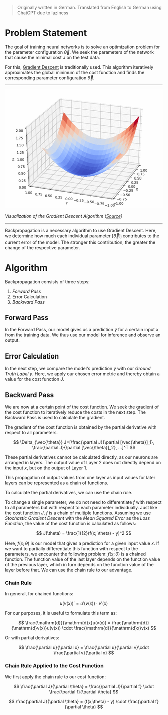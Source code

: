 > Originally written in German. Translated from English to German using ChatGPT due to laziness

# Problem Statement

The goal of training neural networks is to solve an optimization problem for the parameter configuration $\vec{\theta}$. We seek the parameters of the network that cause the minimal cost $J$ on the test data.

For this, [Gradient Descent](https://www.notion.so/Gradient-Descend-dcfe4d6cf4ba44dc893aa92fbad2c6c9?pvs=21) is traditionally used. This algorithm iteratively approximates the global minimum of the cost function and finds the corresponding parameter configuration $\vec{\theta}$.

---

![Visualization of the Gradient Descent Algorithm ([Source](https://blog.paperspace.com/intro-to-optimization-in-deep-learning-gradient-descent/))](../assets/backprop.gif)

*Visualization of the Gradient Descent Algorithm ([Source](https://blog.paperspace.com/intro-to-optimization-in-deep-learning-gradient-descent/))*

---

Backpropagation is a necessary algorithm to use Gradient Descent. Here, we determine how much each individual parameter $[\vec{\theta}]_i$ contributes to the current error of the model. The stronger this contribution, the greater the change of the respective parameter.

# Algorithm

Backpropagation consists of three steps:

1. *Forward Pass*
2. Error Calculation
3. *Backward Pass*

## Forward Pass

In the Forward Pass, our model gives us a prediction $\hat{y}$ for a certain input $x$ from the training data. We thus use our model for inference and observe an output.

## Error Calculation

In the next step, we compare the model's prediction $\hat{y}$ with our *Ground Truth Label* $y$. Here, we apply our chosen error metric and thereby obtain a value for the cost function $J$.

## Backward Pass

We are now at a certain point of the cost function. We seek the gradient of the cost function to iteratively reduce the costs in the next step. The Backward Pass is used to calculate the gradient.

The gradient of the cost function is obtained by the partial derivative with respect to all parameters.

$$
\Delta_{\vec{\theta}} J=[\frac{\partial J}{\partial [\vec{\theta}]_1}, \frac{\partial J}{\partial [\vec{\theta}]_2}, ...]^T
$$

These partial derivatives cannot be calculated directly, as our neurons are arranged in layers. The output value of Layer 2 does not directly depend on the input $x$, but on the output of Layer 1.

This propagation of output values from one layer as input values for later layers can be represented as a chain of functions.

To calculate the partial derivatives, we can use the chain rule.

To change a single parameter, we do not need to differentiate $f$ with respect to all parameters but with respect to each parameter individually. Just like the cost function $J$, $f$ is a chain of multiple functions. Assuming we use *Stochastic Gradient Descent* with the *Mean Squared Error* as the *Loss Function*, the value of the cost function is calculated as follows:

$$
J(\theta) = \frac{1}{2}(f(x; \theta) - y)^2 
$$

Here, $f(x;\theta)$ is our model that gives a prediction for a given input value $x$. If we want to partially differentiate this function with respect to the parameters, we encounter the following problem: $f(x;\theta)$ is a chained function. The function value of the last layer depends on the function value of the previous layer, which in turn depends on the function value of the layer before that. We can use the chain rule to our advantage.

### Chain Rule

In general, for chained functions:

$$
u(v(x))' = u'(v(x)) \cdot v'(x)
$$

For our purposes, it is useful to formulate this term as:

$$
\frac{\mathrm{d}}{\mathrm{d}x}u(v(x)) = \frac{\mathrm{d}}{\mathrm{d}v(x)}u(v(x)) \cdot \frac{\mathrm{d}}{\mathrm{d}x}v(x)
$$

Or with partial derivatives:

$$
\frac{\partial u}{\partial x} = \frac{\partial u}{\partial v}\cdot \frac{\partial v}{\partial x}
$$

### Chain Rule Applied to the Cost Function

We first apply the chain rule to our cost function:

$$
\frac{\partial J}{\partial \theta} = \frac{\partial J}{\partial f} \cdot \frac{\partial f}{\partial \theta}
$$

$$
\frac{\partial J}{\partial \theta} = (f(x;\theta) - y) \cdot \frac{\partial f}{\partial \theta}
$$
